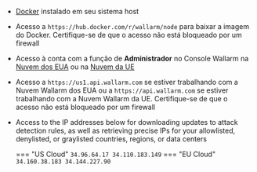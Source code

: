 * [Docker](https://docs.docker.com/engine/install/) instalado em seu sistema host
* Acesso a `https://hub.docker.com/r/wallarm/node` para baixar a imagem do Docker. Certifique-se de que o acesso não está bloqueado por um firewall
* Acesso à conta com a função de **Administrador** no Console Wallarm na [Nuvem dos EUA](https://us1.my.wallarm.com/) ou na [Nuvem da UE](https://my.wallarm.com/)
* Acesso a `https://us1.api.wallarm.com` se estiver trabalhando com a Nuvem Wallarm dos EUA ou a `https://api.wallarm.com` se estiver trabalhando com a Nuvem Wallarm da UE. Certifique-se de que o acesso não está bloqueado por um firewall
* Access to the IP addresses below for downloading updates to attack detection rules, as well as retrieving precise IPs for your allowlisted, denylisted, or graylisted countries, regions, or data centers

    === "US Cloud"
        ```
        34.96.64.17
        34.110.183.149
        ```
    === "EU Cloud"
        ```
        34.160.38.183
        34.144.227.90
        ```
